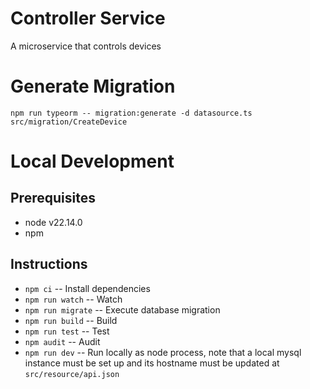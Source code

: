 # Controller Service

A microservice that controls devices

# Generate Migration

`npm run typeorm -- migration:generate -d datasource.ts src/migration/CreateDevice`

# Local Development

## Prerequisites

-   node v22.14.0
-   npm

## Instructions

-   `npm ci` -- Install dependencies
-   `npm run watch` -- Watch
-   `npm run migrate` -- Execute database migration
-   `npm run build` -- Build
-   `npm run test` -- Test
-   `npm audit` -- Audit
-   `npm run dev` -- Run locally as node process, note that a local mysql instance must be set up and its hostname must be updated at `src/resource/api.json`
